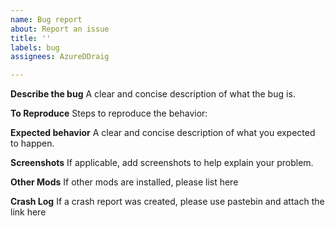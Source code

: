 ```yaml
---
name: Bug report
about: Report an issue
title: ''
labels: bug
assignees: AzureDDraig

---
```


**Describe the bug**
A clear and concise description of what the bug is.

**To Reproduce**
Steps to reproduce the behavior:

**Expected behavior**
A clear and concise description of what you expected to happen.

**Screenshots**
If applicable, add screenshots to help explain your problem.

**Other Mods**
If other mods are installed, please list here

**Crash Log**
If a crash report was created, please use pastebin and attach the link here
